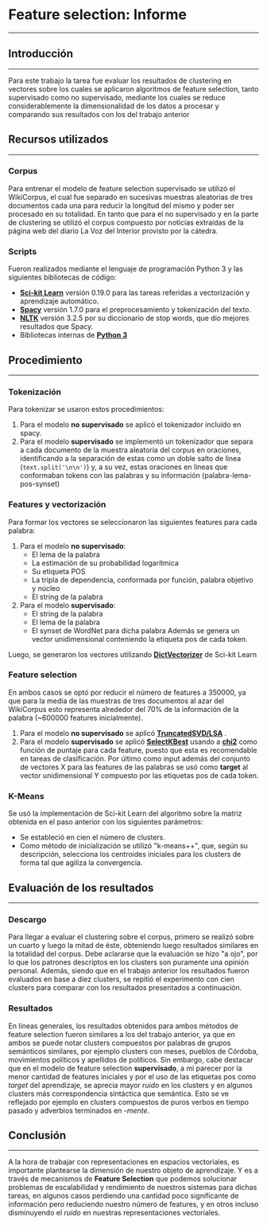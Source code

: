 # Feature selection: Informe
----------------------------------------
## Introducción
--------------
Para este trabajo la tarea fue evaluar los resultados de clustering en vectores sobre los cuales se aplicaron algoritmos de feature selection, tanto supervisado como no supervisado, mediante los cuales se reduce considerablemente la dimensionalidad de los datos a procesar y comparando sus resultados con los del trabajo anterior

## Recursos utilizados
----------------------------------------
### Corpus
Para entrenar el modelo de feature selection supervisado se utilizó el WikiCorpus, el cual fue separado en sucesivas muestras aleatorias de tres documentos cada una para reducir la longitud del mismo y poder ser procesado en su totalidad. En tanto que para el no supervisado y en la parte de clustering se utilizó el corpus compuesto por noticias extraídas de la página web del diario La Voz del Interior provisto por la cátedra.
### Scripts
Fueron realizados mediante el lenguaje de programación Python 3 y las siguientes bibliotecas de código:
  - [__Sci-kit Learn__](http://scikit-learn.org) versión 0.19.0 para las tareas referidas a vectorización y aprendizaje automático.
  - [__Spacy__](http://scikit-learn.org) versión 1.7.0 para el preprocesamiento y tokenización del texto.
  - [__NLTK__](http://www.nltk.org) versión 3.2.5 por su diccionario de stop words, que dio mejores resultados que Spacy.
  - Bibliotecas internas de [__Python 3__](https://docs.python.org/3/)

## Procedimiento
----------------------------------------
### Tokenización
Para tokenizar se usaron estos procedimientos:
1) Para el modelo __no supervisado__ se aplicó el tokenizador incluído en spacy. 
2) Para el modelo __supervisado__ se implementó un tokenizador que separa a cada documento de la muestra aleatoria del corpus en oraciones, identificando a la separación de estas como un doble salto de linea (`text.split('\n\n')`) y, a su vez, estas oraciones en lineas que conformaban tokens con las palabras y su información (palabra-lema-pos-synset)
### Features y vectorización
Para formar los vectores se seleccionaron las siguientes features para cada palabra:
1) Para el modelo __no supervisado__:
    - El lema de la palabra
    - La estimación de su probabilidad logarítmica
    - Su etiqueta POS
    - La tripla de dependencia, conformada por función, palabra objetivo y núcleo
    - El string de la palabra
2) Para el modelo __supervisado__:
    - El string de la palabra
    - El lema de la palabra
    - El synset de WordNet para dicha palabra
    Además se genera un vector unidimensional conteniendo la etiqueta pos de cada token.
    
Luego, se generaron los vectores utilizando [__DictVectorizer__](http://scikit-learn.org/stable/modules/generated/sklearn.feature_extraction.DictVectorizer.html) de Sci-kit Learn
### Feature selection
En ambos casos se optó por reducir el número de features a 350000, ya que para la media de las muestras de tres documentos al azar del WikiCorpus esto representa alrededor del 70% de la información de la palabra (~600000 features inicialmente).
1) Para el modelo __no supervisado__ se aplicó [__TruncatedSVD/LSA__](http://scikit-learn.org/stable/modules/generated/sklearn.decomposition.TruncatedSVD.html) .
2) Para el modelo __supervisado__ se aplicó [__SelectKBest__](http://scikit-learn.org/stable/modules/generated/sklearn.feature_selection.SelectKBest.html) usando a [__chi2__](http://scikit-learn.org/stable/modules/generated/sklearn.feature_selection.chi2.html) como función de puntaje para cada feature, puesto que esta es recomendable en tareas de clasificación. Por último como input además del conjunto de vectores X para las features de las palabras se usó como __target__ al vector unidimensional Y compuesto por las etiquetas pos de cada token.  
### K-Means
Se usó la implementación de Sci-kit Learn del algoritmo sobre la matriz obtenida en el paso anterior con los siguientes parámetros:
- Se estableció en cien el número de clusters.
- Como método de inicialización se utilizó "k-means++", que, según su descripción, selecciona los centroides iniciales para los clusters de forma tal que agiliza la convergencia.

## Evaluación de los resultados
----------------------------------------
### Descargo
Para llegar a evaluar el clustering sobre el corpus, primero se realizó sobre un cuarto y luego la mitad de éste, obteniendo luego resultados similares en la totalidad del corpus. Debe aclararse que la evaluación se hizo "a ojo", por lo que los patrones descriptos en los clusters son puramente una opinión personal. Además, siendo que en el trabajo anterior los resultados fueron evaluados en base a diez clusters, se repitió el experimento con cien clusters para comparar con los resultados presentados a continuación.
### Resultados
En líneas generales, los resultados obtenidos para ambos métodos de feature selection fueron similares a los del trabajo anterior, ya que en ambos se puede notar clusters compuestos por palabras de grupos semánticos similares, por ejemplo clusters con meses, pueblos de Córdoba, movimientos políticos y apellidos de políticos. Sin embargo, cabe destacar que en el modelo de feature selection __supervisado__, a mi parecer por la menor cantidad de features iniciales y por el uso de las etiquetas pos como _target_ del aprendizaje, se aprecia mayor _ruido_ en los clusters y en algunos clusters más correspondencia sintáctica que semántica. Esto se ve reflejado por ejemplo  en clusters compuestos de puros verbos en tiempo pasado y adverbios terminados en _-mente_. 

## Conclusión
----------------------------------------
A la hora de trabajar con representaciones en espacios vectoriales, es importante plantearse la dimensión de nuestro objeto de aprendizaje. Y es a través de mecanismos de __Feature Selection__ que podemos solucionar problemas de escalabilidad y rendimiento de nuestros sistemas para dichas tareas, en algunos casos perdiendo una cantidad poco significante de información pero reduciendo nuestro número de features, y en otros incluso disminuyendo el _ruido_ en nuestras representaciones vectoriales. 


